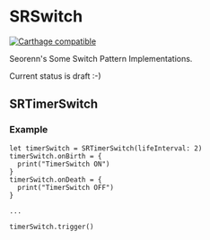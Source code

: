 SRSwitch
========

[![Carthage compatible](https://img.shields.io/badge/Carthage-compatible-4BC51D.svg?style=flat)](https://github.com/Carthage/Carthage)

Seorenn's Some Switch Pattern Implementations.

Current status is draft :-)

## SRTimerSwitch

### Example

```
let timerSwitch = SRTimerSwitch(lifeInterval: 2)
timerSwitch.onBirth = {
  print("TimerSwitch ON")
}
timerSwitch.onDeath = {
  print("TimerSwitch OFF")
}

...

timerSwitch.trigger()
```

